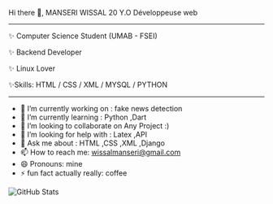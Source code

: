  Hi there 👋, MANSERI WISSAL 20 Y.O
 Développeuse web 
****                             ***
✨ Computer Science Student (UMAB - FSEI)

✨ Backend Developer

✨ Linux Lover  

✨Skills: HTML / CSS / XML / MYSQL / PYTHON 
***                                        ***
- 🔭 I’m currently working on : fake news detection
- 🌱 I’m currently learning : Python ,Dart
- 👯 I’m looking to collaborate on Any Project :)
- 🤔 I’m looking for help with : Latex ,API
- 💬 Ask me about : HTML ,CSS ,XML ,Django 
- 📫 How to reach me: wissalmanseri@gmail.com
- 😄 Pronouns: mine
- ⚡ fun fact actually really: coffee

![GitHub Stats](https://github-readme-stats.vercel.app/api?username=WISSAL-MN&theme=radical)
